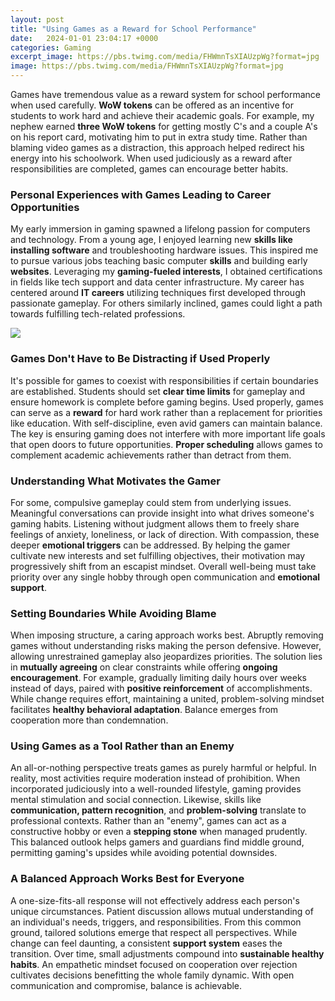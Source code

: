```yaml
---
layout: post
title: "Using Games as a Reward for School Performance"
date:   2024-01-01 23:04:17 +0000
categories: Gaming
excerpt_image: https://pbs.twimg.com/media/FHWmnTsXIAUzpWg?format=jpg
image: https://pbs.twimg.com/media/FHWmnTsXIAUzpWg?format=jpg
---
```


Games have tremendous value as a reward system for school performance when used carefully. **WoW tokens** can be offered as an incentive for students to work hard and achieve their academic goals. For example, my nephew earned **three WoW tokens** for getting mostly C's and a couple A's on his report card, motivating him to put in extra study time. Rather than blaming video games as a distraction, this approach helped redirect his energy into his schoolwork. When used judiciously as a reward after responsibilities are completed, games can encourage better habits.
### Personal Experiences with Games Leading to Career Opportunities
My early immersion in gaming spawned a lifelong passion for computers and technology. From a young age, I enjoyed learning new **skills like installing software** and troubleshooting hardware issues. This inspired me to pursue various jobs teaching basic computer **skills** and building early **websites**. Leveraging my **gaming-fueled interests**, I obtained certifications in fields like tech support and data center infrastructure. My career has centered around **IT careers** utilizing techniques first developed through passionate gameplay. For others similarly inclined, games could light a path towards fulfilling tech-related professions.

![](https://www.thoughtco.com/thmb/XVENeO9BPr5M_EjZ4NuaxPV-ErE=/1500x0/filters:no_upscale():max_bytes(150000):strip_icc()/71086087-56a563b15f9b58b7d0dca15b.jpg)
### Games Don't Have to Be Distracting if Used Properly
It's possible for games to coexist with responsibilities if certain boundaries are established. Students should set **clear time limits** for gameplay and ensure homework is complete before gaming begins. Used properly, games can serve as a **reward** for hard work rather than a replacement for priorities like education. With self-discipline, even avid gamers can maintain balance. The key is ensuring gaming does not interfere with more important life goals that open doors to future opportunities. **Proper scheduling** allows games to complement academic achievements rather than detract from them.
### Understanding What Motivates the Gamer
For some, compulsive gameplay could stem from underlying issues. Meaningful conversations can provide insight into what drives someone's gaming habits. Listening without judgment allows them to freely share feelings of anxiety, loneliness, or lack of direction. With compassion, these deeper **emotional triggers** can be addressed. By helping the gamer cultivate new interests and set fulfilling objectives, their motivation may progressively shift from an escapist mindset. Overall well-being must take priority over any single hobby through open communication and **emotional support**.
### Setting Boundaries While Avoiding Blame
When imposing structure, a caring approach works best. Abruptly removing games without understanding risks making the person defensive. However, allowing unrestrained gameplay also jeopardizes priorities. The solution lies in **mutually agreeing** on clear constraints while offering **ongoing encouragement**. For example, gradually limiting daily hours over weeks instead of days, paired with **positive reinforcement** of accomplishments. While change requires effort, maintaining a united, problem-solving mindset facilitates **healthy behavioral adaptation**. Balance emerges from cooperation more than condemnation.
### Using Games as a Tool Rather than an Enemy
An all-or-nothing perspective treats games as purely harmful or helpful. In reality, most activities require moderation instead of prohibition. When incorporated judiciously into a well-rounded lifestyle, gaming provides mental stimulation and social connection. Likewise, skills like **communication, pattern recognition**, and **problem-solving** translate to professional contexts. Rather than an "enemy", games can act as a constructive hobby or even a **stepping stone** when managed prudently. This balanced outlook helps gamers and guardians find middle ground, permitting gaming's upsides while avoiding potential downsides.
### A Balanced Approach Works Best for Everyone
A one-size-fits-all response will not effectively address each person's unique circumstances. Patient discussion allows mutual understanding of an individual's needs, triggers, and responsibilities. From this common ground, tailored solutions emerge that respect all perspectives. While change can feel daunting, a consistent **support system** eases the transition. Over time, small adjustments compound into **sustainable healthy habits**. An empathetic mindset focused on cooperation over rejection cultivates decisions benefitting the whole family dynamic. With open communication and compromise, balance is achievable.

